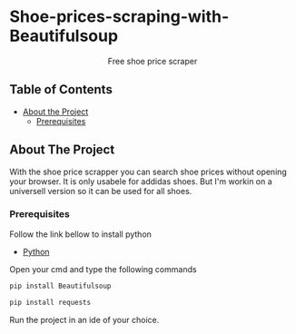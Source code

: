 # Shoe-prices-scraping-with-Beautifulsoup

  <p align="center">
    Free shoe price scraper
  


<!-- TABLE OF CONTENTS -->
## Table of Contents

* [About the Project](#about-the-project)
  * [Prerequisites](#prerequisites)



<!-- ABOUT THE PROJECT -->
## About The Project
With the shoe price scrapper you can search shoe prices without opening your browser.
It is only usabele for addidas shoes. But I'm workin on a universell version so it can be used for all shoes.

### Prerequisites
Follow the link bellow to install python
* [Python](https://www.python.org/downloads/)


Open your cmd and type the following commands

```sh
pip install Beautifulsoup

```

```sh
pip install requests
```
Run the project in an ide of your choice.






